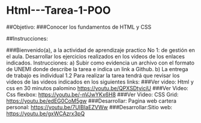# Html---Tarea-1-POO
##Objetivo:
###Conocer los fundamentos de HTML y CSS

##Instrucciones:

###Bienvenido(a), a la actividad de aprendizaje practico No 1: de gestión en el aula. Desarrollar los ejercicios realizados en los videos de los enlaces indicados. Instrucciones: a) Subir como evidencia un archivo con el formato de UNEMI donde describe la tarea e indica un link a Github. b) La entrega de trabajo es individual 1.2 Para realizar la tarea tendrá que revisar los videos de las videos indicados en los siguientes links:
###Ver video: Html y css en 30 minutos palomino https://youtu.be/QPXSDtyiciU
###Ver Video: Css flexbox: https://youtu.be/-nVJwYKx6H8
###Ver Video: CSS Grid: https://youtu.be/edEG0CoM5gw
###Desarrollar: Pagina web cartera personal: https://youtu.be/7UIBIaEZVWw
###Desarrollar:Sitio web: https://youtu.be/gxWCAzrx3pQ
